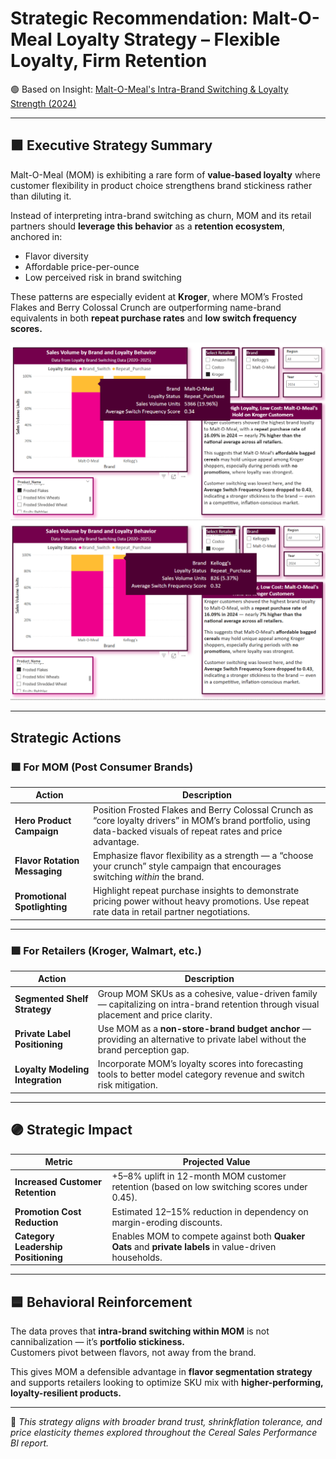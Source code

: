 # Strategic Recommendation: Malt-O-Meal Loyalty Strategy – Flexible Loyalty, Firm Retention

🟢 Based on Insight: [Malt-O-Meal's Intra-Brand Switching & Loyalty Strength (2024)](/Insights/insights/MOM_Loyalty_Switching_Sales_2024.md)

---

## 🟪 Executive Strategy Summary

Malt-O-Meal (MOM) is exhibiting a rare form of **value-based loyalty** where customer flexibility in product choice strengthens brand stickiness rather than diluting it.

Instead of interpreting intra-brand switching as churn, MOM and its retail partners should **leverage this behavior** as a **retention ecosystem**, anchored in:

- Flavor diversity  
- Affordable price-per-ounce  
- Low perceived risk in brand switching  

These patterns are especially evident at **Kroger**, where MOM’s Frosted Flakes and Berry Colossal Crunch are outperforming name-brand equivalents in both **repeat purchase rates** and **low switch frequency scores.**

![Malt-O-Meal Frosted Flakes vs Kelloggs Frosted Flakes](/Images/MOM_vs_Kelloggs_Frosted_Flakes_Loyalty-SwitchingTT.png)
![Kelloggs Frosted Flakes Malt-O-Meal Frosted Flakes](/Images/Kelloggs_vs_MOM_Frosted_Flakes_Loyalty-SwitchingTT.png)

---

##  Strategic Actions

### 🟩 For MOM (Post Consumer Brands)

| Action | Description |
|-------|-------------|
| **Hero Product Campaign** | Position Frosted Flakes and Berry Colossal Crunch as “core loyalty drivers” in MOM’s brand portfolio, using data-backed visuals of repeat rates and price advantage. |
| **Flavor Rotation Messaging** | Emphasize flavor flexibility as a strength — a “choose your crunch” style campaign that encourages switching *within* the brand. |
| **Promotional Spotlighting** | Highlight repeat purchase insights to demonstrate pricing power without heavy promotions. Use repeat rate data in retail partner negotiations. |

---

### 🟩 For Retailers (Kroger, Walmart, etc.)

| Action | Description |
|--------|-------------|
| **Segmented Shelf Strategy** | Group MOM SKUs as a cohesive, value-driven family — capitalizing on intra-brand retention through visual placement and price clarity. |
| **Private Label Positioning** | Use MOM as a **non-store-brand budget anchor** — providing an alternative to private label without the brand perception gap. |
| **Loyalty Modeling Integration** | Incorporate MOM’s loyalty scores into forecasting tools to better model category revenue and switch risk mitigation. |

---

## 🟣 Strategic Impact

| Metric | Projected Value |
|--------|------------------|
| **Increased Customer Retention** | +5–8% uplift in 12-month MOM customer retention (based on low switching scores under 0.45). |
| **Promotion Cost Reduction** | Estimated 12–15% reduction in dependency on margin-eroding discounts. |
| **Category Leadership Positioning** | Enables MOM to compete against both **Quaker Oats** and **private labels** in value-driven households. |

---

## 🟦 Behavioral Reinforcement

The data proves that **intra-brand switching within MOM** is not cannibalization — it’s **portfolio stickiness.**  
Customers pivot between flavors, not away from the brand.

This gives MOM a defensible advantage in **flavor segmentation strategy** and supports retailers looking to optimize SKU mix with **higher-performing, loyalty-resilient products.**

---

📎 *This strategy aligns with broader brand trust, shrinkflation tolerance, and price elasticity themes explored throughout the Cereal Sales Performance BI report.*
